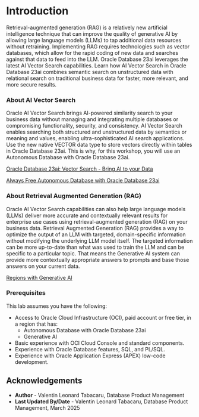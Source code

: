 # Introduction

Retrieval-augmented generation (RAG) is a relatively new artificial intelligence technique that can improve the quality of generative AI by allowing large language models (LLMs) to tap additional data resources without retraining. Implementing RAG requires technologies such as vector databases, which allow for the rapid coding of new data and searches against that data to feed into the LLM.
Oracle Database 23ai leverages the latest AI Vector Search capabilities. Learn how AI Vector Search in Oracle Database 23ai combines semantic search on unstructured data with relational search on traditional business data for faster, more relevant, and more secure results.

### About AI Vector Search

Oracle AI Vector Search brings AI-powered similarity search to your business data without managing and integrating multiple databases or compromising functionality, security, and consistency. AI Vector Search enables searching both structured and unstructured data by semantics or meaning and values, enabling ultra-sophisticated AI search applications. Use the new native VECTOR data type to store vectors directly within tables in Oracle Database 23ai. This is why, for this workshop, you will use an Autonomous Database with Oracle Database 23ai.

[Oracle Database 23ai: Vector Search - Bring AI to your Data](youtube:pu79sny1AzY)

[Always Free Autonomous Database with Oracle Database 23ai](https://docs.oracle.com/en/cloud/paas/autonomous-database/serverless/adbsb/autonomous-always-free.html)

### About Retrieval Augmented Generation (RAG)

Oracle AI Vector Search capabilities can also help large language models (LLMs) deliver more accurate and contextually relevant results for enterprise use cases using retrieval-augmented generation (RAG) on your business data. Retrieval Augmented Generation (RAG) provides a way to optimize the output of an LLM with targeted, domain-specific information without modifying the underlying LLM model itself. The targeted information can be more up-to-date than what was used to train the LLM and can be specific to a particular topic. That means the Generative AI system can provide more contextually appropriate answers to prompts and base those answers on your current data.

[Regions with Generative AI](https://docs.oracle.com/en-us/iaas/Content/generative-ai/overview.htm#regions)

### Prerequisites

This lab assumes you have the following:
* Access to Oracle Cloud Infrastructure (OCI), paid account or free tier, in a region that has:
    - Autonomous Database with Oracle Database 23ai
    - Generative AI
* Basic experience with OCI Cloud Console and standard components.
* Experience with Oracle Database features, SQL, and PL/SQL.
* Experience with Oracle Application Express (APEX) low-code development.

## **Acknowledgements**

- **Author** - Valentin Leonard Tabacaru, Database Product Management
- **Last Updated By/Date** - Valentin Leonard Tabacaru, Database Product Management, March 2025
